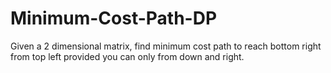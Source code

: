 # Minimum-Cost-Path-DP
Given a 2 dimensional matrix, find minimum cost path to reach bottom right from top left provided you can only from down and right.
